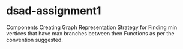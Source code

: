 # dsad-assignment1

Components 
  Creating Graph Representation
  Strategy for Finding min vertices that have max branches between then
  Functions as per the convention suggested.
